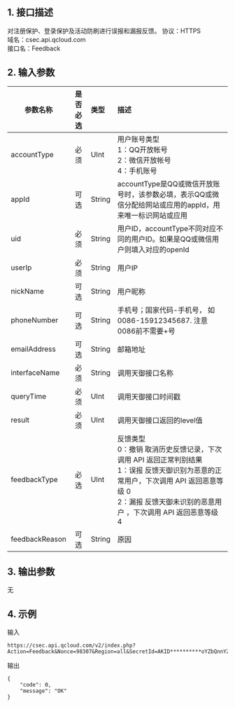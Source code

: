 
## 1. 接口描述
对注册保护、登录保护及活动防刷进行误报和漏报反馈。
协议：HTTPS  
域名：csec.api.qcloud.com  
接口名：Feedback

## 2. 输入参数
| 参数名称        | 是否必选           | 类型  | 描述 |
| ------------- |:-------------:| :-----|:-----|
| accountType  | 必须 |  UInt | 用户账号类型<br>1：QQ开放帐号<br>2：微信开放帐号<br>4：手机账号 |
| appId  | 可选 |  String | accountType是QQ或微信开放账号时，该参数必填，表示QQ或微信分配给网站或应用的appId，用来唯一标识网站或应用 |
| uid  | 必须 |  String | 用户ID，accountType不同对应不同的用户ID。如果是QQ或微信用户则填入对应的openId |
| userIp  | 必须 |  String | 用户IP |
| nickName |可选| String|用户昵称 　
| phoneNumber  | 可选 |  String | 手机号；国家代码-手机号， 如0086-15912345687. 注意0086前不需要+号 |
| emailAddress|可选|String|邮箱地址|
| interfaceName |必须|String|调用天御接口名称|
| queryTime|必须|UInt|调用天御接口时间戳|
| result|必须|UInt|调用天御接口返回的level值|
| feedbackType|必选|UInt|反馈类型<br> 0：撤销 取消历史反馈记录，下次调用 API 返回正常判别结果<br/>1：误报 反馈天御识别为恶意的正常用户，下次调用 API 返回恶意等级 0 <br>2：漏报 反馈天御未识别的恶意用户 ，下次调用 API 返回恶意等级 4|
| feedbackReason|可选|String|原因|



## 3. 输出参数
无



## 4. 示例
输入
```
https://csec.api.qcloud.com/v2/index.php?Action=Feedback&Nonce=98307&Region=all&SecretId=AKID**********oYZbQnnYZZsV7uSYd76vA&Timestamp=1463536038&accountType=4&emailAddress=373909726%40qq.com&feedbackReason=%E4%BB%80%E4%B9%88%EF%BC%8C%E5%8E%9F%E5%9B%A0&feedbackType=1&interfaceName=RegisterProtection&nickName=arlis&phoneNumber=13246208548&queryTime=1436664316&result=1&uid=18665911514&userIp=8.8.8.8&Signature=souhVdKLgZbb%2BwqrED8K5azrl7o%3D
```
输出
```
{
    "code": 0,
    "message": "OK"
}
```
